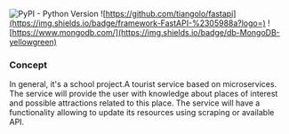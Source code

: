 ![PyPI - Python Version](https://img.shields.io/badge/backend-python-blue)
![https://github.com/tiangolo/fastapi](https://img.shields.io/badge/framework-FastAPI-%2305988a?logo=)
![https://www.mongodb.com/](https://img.shields.io/badge/db-MongoDB-yellowgreen)
### Concept

In general, it's a school project.A tourist service based on microservices. The service will provide the user with knowledge about places of interest and
possible attractions related to this place. The service will have a functionality allowing to update its resources using
scraping or available API.

